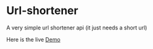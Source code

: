 # Url-shortener
A very simple url shortener api
(it just needs a short url)

Here is the live <a href="https://secure-journey-22940.herokuapp.com">Demo</a>
